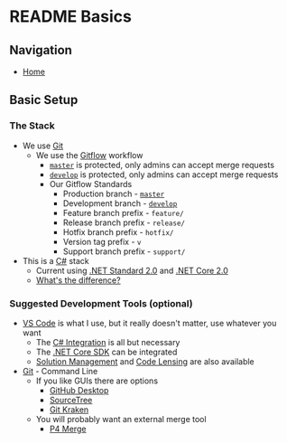 # README Basics

## Navigation

* [Home](/README.md)

## Basic Setup

### The Stack

* We use [Git](https://www.codecademy.com/courses/learn-git/lessons/git-workflow)
  * We use the [Gitflow](https://www.atlassian.com/git/tutorials/comparing-workflows/gitflow-workflow) workflow
    * [`master`](https://github.com/mrlunchbox777/StandardDot/tree/master) is protected, only admins can accept merge requests
    * [`develop`](https://github.com/mrlunchbox777/StandardDot/tree/develop) is protected, only admins can accept merge requests
    * Our Gitflow Standards
      * Production branch - [`master`](https://github.com/mrlunchbox777/StandardDot/tree/master)
      * Development branch - [`develop`](https://github.com/mrlunchbox777/StandardDot/tree/develop)
      * Feature branch prefix - `feature/`
      * Release branch prefix - `release/`
      * Hotfix branch prefix - `hotfix/`
      * Version tag prefix - `v`
      * Support branch prefix - `support/`
* This is a [C#](https://www.tutorialspoint.com/csharp/index.htm) stack
  * Current using [.NET Standard 2.0](https://docs.microsoft.com/en-us/dotnet/standard/whats-new/whats-new-in-dotnet-standard?tabs=csharp#whats-new-in-the-net-standard-20) and [.NET Core 2.0](https://docs.microsoft.com/en-us/dotnet/core/whats-new/)
  * [What's the difference?](https://msdn.microsoft.com/en-us/magazine/mt842506.aspx)

### Suggested Development Tools (optional)

* [VS Code](https://code.visualstudio.com/) is what I use, but it really doesn't matter, use whatever you want
  * The [C# Integration](https://github.com/OmniSharp/omnisharp-vscode) is all but necessary
  * The [.NET Core SDK](https://github.com/matijarmk/dotnet-core-commands) can be integrated
  * [Solution Management](https://github.com/fernandoescolar/vscode-solution-explorer) and [Code Lensing](https://github.com/eamodio/vscode-gitlens) are also available
* [Git](https://git-scm.com/downloads) - Command Line
  * If you like GUIs there are options
    * [GitHub Desktop](https://desktop.github.com/)
    * [SourceTree](https://www.sourcetreeapp.com/)
    * [Git Kraken](https://www.gitkraken.com/)
  * You will probably want an external merge tool
    * [P4 Merge](https://www.perforce.com/downloads/visual-merge-tool)
